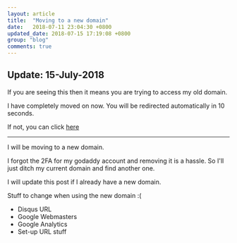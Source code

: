 ```yaml
---
layout: article
title:  "Moving to a new domain"
date:   2018-07-11 23:04:30 +0800
updated_date: 2018-07-15 17:19:08 +0800
group: "blog"
comments: true
---
```

## Update: 15-July-2018

If you are seeing this then it means you are trying to access my old domain.

I have completely moved on now. You will be redirected automatically in 10 seconds.

If not, you can click <a href="#" id="redirect">here</a>

---

I will be moving to a new domain.

I forgot the 2FA for my godaddy account and removing it is a hassle. So I'll just ditch my current domain and find another one.

I will update this post if I already have a new domain.

Stuff to change when using the new domain :(

* Disqus URL
* Google Webmasters
* Google Analytics
* Set-up URL stuff

<script>
(function () {
  setTimeout(function(){
    var url = new URL(window.location.href);
    var redirect = url.searchParams.get('redirect');
    if (redirect) {
      var newUrl = redirect.replace(/iamdevlinph.me\b/g, 'iamdevlinph.com');
      var redirectAnchor = document.getElementById('redirect');
      redirectAnchor.href  = newUrl;
      window.location.replace(newUrl);
    }
  }, 10000);
})();
</script>
